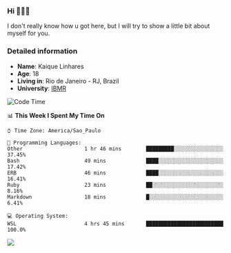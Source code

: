 ### Hi 🙋🏽‍♂️

I don't really know how u got here, but I will try to show a little bit about myself for you.

### Detailed information

* **Name**: Kaique Linhares
* **Age**: 18
* **Living in**: Rio  de Janeiro - RJ, Brazil
* **University**: [IBMR](https://www.ibmr.br/)

<!--START_SECTION:waka-->
![Code Time](http://img.shields.io/badge/Code%20Time-42%20hrs%2033%20mins-blue)

📊 **This Week I Spent My Time On** 

```text
⌚︎ Time Zone: America/Sao_Paulo

💬 Programming Languages: 
Other                    1 hr 46 mins        █████████░░░░░░░░░░░░░░░░   37.45% 
Bash                     49 mins             ████░░░░░░░░░░░░░░░░░░░░░   17.42% 
ERB                      46 mins             ████░░░░░░░░░░░░░░░░░░░░░   16.41% 
Ruby                     23 mins             ██░░░░░░░░░░░░░░░░░░░░░░░   8.16% 
Markdown                 18 mins             █░░░░░░░░░░░░░░░░░░░░░░░░   6.41%

💻 Operating System: 
WSL                      4 hrs 45 mins       █████████████████████████   100.0%

```


<!--END_SECTION:waka-->

<a href="https://www.linkedin.com/in/kaique-linhares-25a840208/"  target="_blank"><img src="https://img.shields.io/badge/-LinkedIn-%230077B5?style=for-the-badge&logo=linkedin&logoColor=white" target="_blank"></a>
